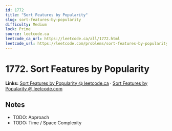 ```yaml
--- 
id: 1772
title: "Sort Features by Popularity"
slug: sort-features-by-popularity
difficulty: Medium
lock: Prime
source: leetcode.ca
leetcode_ca_url: https://leetcode.ca/all/1772.html
leetcode_url: https://leetcode.com/problems/sort-features-by-popularity/
---
```


# 1772. Sort Features by Popularity

**Links:** [Sort Features by Popularity @ leetcode.ca](https://leetcode.ca/all/1772.html) · [Sort Features by Popularity @ leetcode.com](https://leetcode.com/problems/sort-features-by-popularity/)

## Notes
- TODO: Approach
- TODO: Time / Space Complexity

